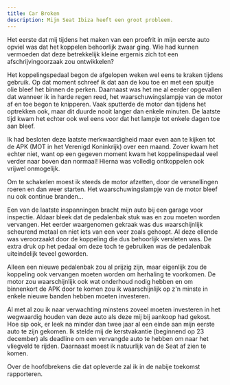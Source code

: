 ```yaml
---
title: Car Broken
description: Mijn Seat Ibiza heeft een groot probleem.
---
```

Het eerste dat mij tijdens het maken van een proefrit in mijn eerste auto opviel was dat het koppelen behoorlijk zwaar ging. Wie had kunnen vermoeden dat deze betrekkelijk kleine ergernis zich tot een afschrijvingoorzaak zou ontwikkelen?

<!--more-->

Het koppelingspedaal begon de afgelopen weken wel eens te kraken tijdens gebruik. Op dat moment schreef ik dat aan de kou toe en met een spuitje olie bleef het binnen de perken. Daarnaast was het me al eerder opgevallen dat wanneer ik in harde regen reed, het waarschuwingslampje van de motor af en toe begon te knipperen. Vaak sputterde de motor dan tijdens het optrekken ook, maar dit duurde nooit langer dan enkele minuten. De laatste tijd kwam het echter ook wel eens voor dat het lampje tot enkele dagen toe aan bleef.

Ik had besloten deze laatste merkwaardigheid maar even aan te kijken tot de APK (MOT in het Verenigd Koninkrijk) over een maand. Zover kwam het echter niet, want op een gegeven moment kwam het koppelinspedaal veel verder naar boven dan normaal! Hierna was volledig ontkoppelen ook vrijwel onmogelijk.

Om te schakelen moest ik steeds de motor afzetten, door de versnellingen roeren en dan weer starten. Het waarschuwingslampje van de motor bleef nu ook continue branden...

Een van de laatste inspanningen bracht mijn auto bij een garage voor inspectie. Aldaar bleek dat de pedalenbak stuk was en zou moeten worden vervangen. Het eerder waargenomen gekraak was dus waarschijnlijk scheurend metaal en niet iets van een veer zoals gehoopt. Al deze ellende was veroorzaakt door de koppeling die dus behoorlijk versleten was. De extra druk op het pedaal om deze toch te gebruiken was de pedalenbak uiteindelijk teveel geworden.

Alleen een nieuwe pedalenbak zou al prijzig zijn, maar eigenlijk zou de koppeling ook vervangen moeten worden om herhaling te voorkomen. De motor zou waarschijnlijk ook wat onderhoud nodig hebben en om binnenkort de APK door te komen zou ik waarschijnlijk op z'n minste in enkele nieuwe banden hebben moeten investeren.

Al met al zou ik naar verwachting minstens zoveel moeten investeren in het wegwaardig houden van deze auto als deze mij bij aankoop had gekost. Hoe sip ook, er leek na minder dan twee jaar al een einde aan mijn eerste auto te zijn gekomen. Ik stelde mij de kerstvakantie (beginnend op 23 december) als deadline om een vervangde auto te hebben om naar het vliegveld te rijden. Daarnaast moest ik natuurlijk van de Seat af zien te komen.

Over de hoofdbrekens die dat opleverde zal ik in de nabije toekomst rapporteren.
